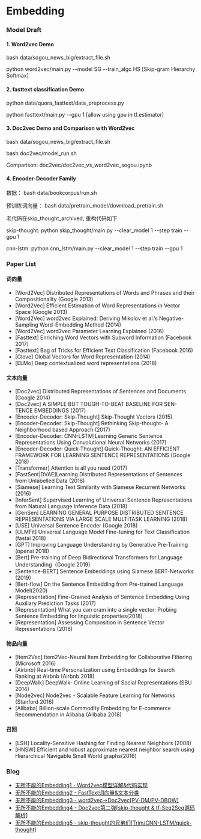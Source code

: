# Embedding

### Model Draft

#### 1. Word2vec Demo 
bash data/sogou_news_big/extract_file.sh

python word2vec/main.py --model SG --train_algo HS  [Skip-gram Hierarchy Softmax]

#### 2. fasttext classification Demo
python data/quora_fasttext/data_preprocess.py

python fasttext/main.py --gpu 1 [allow using gpu in tf.estimator]

#### 3. Doc2vec Demo and Comparison with Word2vec
bash data/sogou_news_big/extract_file.sh

bash doc2vec/model_run.sh

Comparison: doc2vec/doc2vec_vs_word2vec_sogou.ipynb

#### 4. Encoder-Decoder Family
数据： bash data/bookcorpus/run.sh

预训练词向量： bash data/pretrain_model/download_pretrain.sh

老代码在skip_thought_archived, 重构代码如下

skip-thought:  python skip_thought/main.py --clear_model 1 --step train --gpu 1

cnn-lstm:  python cnn_lstm/main.py --clear_model 1 --step train --gpu 1


### Paper List 
#### 词向量
- [Word2Vec] Distributed Representations of Words and Phrases and their Compositionality (Google 2013)
- [Word2Vec] Efficient Estimation of Word Representations in Vector Space (Google 2013)
- [Word2Vec] word2vec Explained: Deriving Mikolov et al.’s Negative-Sampling Word-Embedding Method (2014)
- [Word2Vec] word2vec Parameter Learning Explained (2016)
- [Fasttext] Enriching Word Vectors with Subword Information (Facebook 2017)
- [Fasttext] Bag of Tricks for Efficient Text Classification (Facebook 2016)
- [Glove] Global Vectors for Word Representation (2014)
- [ELMo] Deep contextualized word representations (2018)
#### 文本向量
- [Doc2vec] Distributed Representations of Sentences and Documents (Google 2014)
- [Doc2vec] A SIMPLE BUT TOUGH-TO-BEAT BASELINE FOR SEN- TENCE EMBEDDINGS (2017)
- [Encoder-Decoder: Skip-Thought] Skip-Thought Vectors (2015)
- [Encoder-Decoder: Skip-Thought] Rethinking Skip-thought- A Neighborhood based Approach (2017)
- [Encoder-Decoder: CNN-LSTM]Learning Generic Sentence Representations Using Convolutional Neural Networks (2017)
- [Encoder-Decoder: Quick-Thought] Quick-Thought: AN EFFICIENT FRAMEWORK FOR LEARNING SENTENCE REPRESENTATIONS (Google 2018)
- [Transformer] Attention is all you need (2017)
- [FastSent|DVAE]Learning Distributed Representations of Sentences from Unlabelled Data (2016)
- [Siamese] Learning Text Similarity with Siamese Recurrent Networks (2016)
- [InferSent] Supervised Learning of Universal Sentence Representations from Natural Language Inference Data (2018)
- [GenSen] LEARNING GENERAL PURPOSE DISTRIBUTED SENTENCE REPRESENTATIONS VIA LARGE SCALE MULTITASK LEARNING (2018)
- [USE] Universal Sentence Encoder (Google 2018)
- [ULMFit] Universal Language Model Fine-tuning for Text Classification (fastai 2018)
- [GPT] Improving Language Understanding by Generative Pre-Training (openai 2018)
- [Bert] Pre-training of Deep Bidirectional Transformers for Language Understanding（Google 2019)
- [Sentence-BERT] Sentence Embeddings using Siamese BERT-Networks (2019)
- [Bert-flow] On the Sentence Embedding from Pre-trained Language Model(2020)
- [Representation] Fine-Grained Analysis of Sentence Embedding Using Auxiliary Prediction Tasks (2017)
- [Representation] What you can cram into a single vector: Probing Sentence Embedding for linguistic properties(2018)
- [Representation] Assessing Composition in Sentence Vector Representations (2018)

#### 物品向量
- [Item2Vec] Item2Vec-Neural Item Embedding for Collaborative Filtering (Microsoft 2016)
- [Airbnb] Real-time Personalization using Embeddings for Search Ranking at Airbnb (Airbnb 2018)
- [DeepWalk] DeepWalk- Online Learning of Social Representations (SBU 2014)
- [Node2vec] Node2vec - Scalable Feature Learning for Networks (Stanford 2016)
- [Alibaba] Billion-scale Commodity Embedding for E-commerce Recommendation in Alibaba (Alibaba 2018)
#### 召回
- [LSH] Locality-Sensitive Hashing for Finding Nearest Neighbors (2008)
- [HNSW] Efficient and robust approximate nearest neighbor search using Hierarchical Navigable Small World graphs(2016)

### Blog 
- [无所不能的Embedding1 - Word2vec模型详解&代码实现](https://www.cnblogs.com/gogoSandy/p/13418257.html)
- [无所不能的Embedding2 - FastText词向量&文本分类](https://www.cnblogs.com/gogoSandy/p/13618077.html)
- [无所不能的Embedding3 - word2vec->Doc2vec[PV-DM/PV-DBOW]](https://www.cnblogs.com/gogoSandy/p/13773327.html)
- [无所不能的Embedding4 - Doc2vec第二弹[skip-thought & tf-Seq2Seq源码解析] ](https://www.cnblogs.com/gogoSandy/p/14009265.html)
- [无所不能的Embedding5 - skip-thought的兄弟们[Trim/CNN-LSTM/quick-thought] ](https://www.cnblogs.com/gogoSandy/p/14094590.html)
